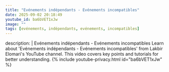 ```yaml
---
title: "Evénements indépendants - Evénements incompatibles"
date: 2025-09-02 20:18:49 
youtube_id: ba6bVET1xJw
image: ""
tags: [evénements, indépendants, evénements, incompatibles]
---
```

description: |
  Evénements indépendants - Evénements incompatibles
  Learn about 'Evénements indépendants - Evénements incompatibles' from Lakbir Elomari's YouTube channel. This video covers key points and tutorials for better understanding.
{% include youtube-privacy.html id="ba6bVET1xJw" %}
